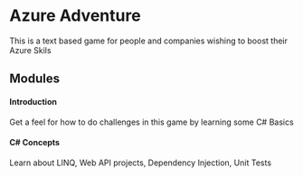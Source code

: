 # Azure Adventure
This is a text based game for people and companies wishing to boost their Azure Skils


## Modules

#### Introduction
Get a feel for how to do challenges in this game by learning some C# Basics
#### C# Concepts
Learn about LINQ, Web API projects, Dependency Injection, Unit Tests
